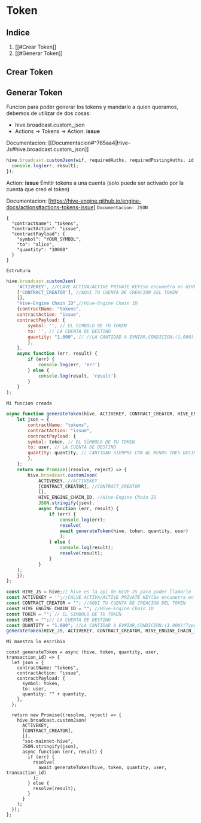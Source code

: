 # Token
## Indice
1. [[#Crear Token]]
2. [[#Generar Token]]


## Crear Token
## Generar Token

Funcion para poder generar los tokens y mandarlo a quien queramos, debemos de utilizar de dos cosas:
- hive.broadcast.custom_json
-  Actions -> Tokens -> Action: **issue**

Documentacion: [[Documentacion#^765aa4|Hive-Js#hive.broadcast.custom_json]] 

```js
hive.broadcast.customJson(wif, requiredAuths, requiredPostingAuths, id, json, function(err, result) {
  console.log(err, result);
});
```

Action: **issue**
Emitir tokens a una cuenta (solo puede ser activado por la cuenta que creó el token)

Documentacion: [https://hive-engine.github.io/engine-docs/actions#actions-tokens-issue]
`Documentacion: JSON`
```
{
  "contractName": "tokens",
  "contractAction": "issue",
  "contractPayload": {
    "symbol": "YOUR_SYMBOL",
    "to": "alice",
    "quantity": "10000"
  }
}
```

`Estrutura`
```js
hive.broadcast.customJson(
	'ACTIVEKEY', //CLAVE ACTIVA/ACTIVE PRIVATE KEY(Se encunetra en HIVE KEYCHAIN)
	['CONTRACT_CREATOR'], //AQUI TU CUENTA DE CREACION DEL TOKEN
	[],
	"Hive-Engine Chain ID",//Hive-Engine Chain ID
	{contractName: "tokens",
	contractAction: "issue",
	contractPayload: {
		symbol: '', // EL SïMBOLO DE TU TOKEN
		to: '', // LA CUENTA DE DESTINO
		quantity: "1.000", // //LA CANTIDAD A EVNIAR,CONDICION:(1.000)(Type:Texto)
		},
	},
	async function (err, result) {
		if (err) {
			console.log(err, 'err')
		} else {
			console.log(result, 'result')
		}
	}
);
```

`Mi funcion creada`
```js
async function generateToken(hive, ACTIVEKEY, CONTRACT_CREATOR, HIVE_ENGINE_CHAIN_ID, token, user, quantity) {
	let json = {
		contractName: "tokens",
		contractAction: "issue",
		contractPayload: {
	    symbol: token, // EL SïMBOLO DE TU TOKEN
		to: user, // LA CUENTA DE DESTINO
		quantity: quantity, // CANTIDAD SIEMPRE CON AL MENOS TRES DECIMALES AUNQUE SEAN CEROS
		},
	};
	return new Promise((resolve, reject) => {
		hive.broadcast.customJson(
			ACTIVEKEY, //ACTIVEKEY
	        [CONTRACT_CREATOR], //CONTRACT_CREATOR
			[],
			HIVE_ENGINE_CHAIN_ID, //Hive-Engine Chain ID
			JSON.stringify(json),
			async function (err, result) {
	            if (err) {
					console.log(err);
					resolve(
					await generateToken(hive, token, quantity, user)
					);
				} else {
					console.log(result);
					resolve(result);
				}
			}
	);
	});
};

const HIVE_JS = hive;// hive es la api de HIVE-JS para poder llamarlo
const ACTIVEKEY = '';//CALVE ACTIVA/ACTIVE PRIVATE KEY(Se encunetra en HIVE KEYCHAIN)
const CONTRACT_CREATOR = ""; //AQUI TU CUENTA DE CREACION DEL TOKEN
const HIVE_ENGINE_CHAIN_ID = ""; //Hive-Engine Chain ID
const TOKEN = ""; // EL SïMBOLO DE TU TOKEN
const USER = "";// LA CUENTA DE DESTINO
const QUANTITY = "1.000"; //LA CANTIDAD A EVNIAR,CONDICION:(1.000)(Type:Texto)
generateToken(HIVE_JS, ACTIVEKEY, CONTRACT_CREATOR, HIVE_ENGINE_CHAIN_ID, TOKEN, USER, QUANTITY).then(v => { console.log(v) });
```

`Mi maestro lo escribio`
```
const generateToken = async (hive, token, quantity, user, transaction_id) => {
  let json = {
    contractName: "tokens",
    contractAction: "issue",
    contractPayload: {
      symbol: token,
      to: user,
      quantity: "" + quantity,
    },
  };

  return new Promise((resolve, reject) => {
    hive.broadcast.customJson(
      ACTIVEKEY,
      [CONTRACT_CREATOR],
      [],
      "ssc-mainnet-hive",
      JSON.stringify(json),
      async function (err, result) {
        if (err) {
          resolve(
            await generateToken(hive, token, quantity, user, transaction_id)
          );
        } else {
          resolve(result);
        }
      }
    );
  });
}; 
```